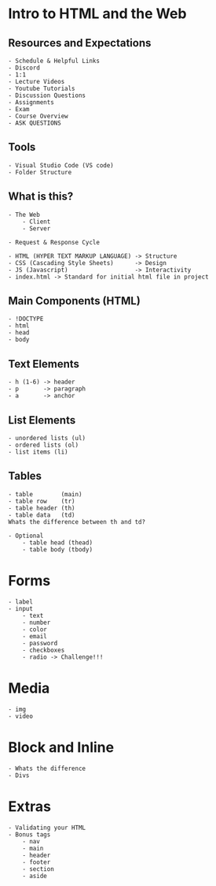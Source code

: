 # Intro to HTML and the Web

## Resources and Expectations
    - Schedule & Helpful Links
    - Discord
    - 1:1
    - Lecture Videos
    - Youtube Tutorials
    - Discussion Questions
    - Assignments
    - Exam
    - Course Overview
    - ASK QUESTIONS

## Tools
    - Visual Studio Code (VS code)
    - Folder Structure


## What is this?
    - The Web
        - Client
        - Server

    - Request & Response Cycle

    - HTML (HYPER TEXT MARKUP LANGUAGE) -> Structure
    - CSS (Cascading Style Sheets)      -> Design
    - JS (Javascript)                   -> Interactivity
    - index.html -> Standard for initial html file in project

## Main Components (HTML)
    - !DOCTYPE
    - html
    - head
    - body

## Text Elements
    - h (1-6) -> header
    - p       -> paragraph
    - a       -> anchor

## List Elements
    - unordered lists (ul)
    - ordered lists (ol)
    - list items (li)

## Tables
    - table        (main)
    - table row    (tr)
    - table header (th) 
    - table data   (td)
    Whats the difference between th and td? 

    - Optional
        - table head (thead)
        - table body (tbody)

# Forms
    - label
    - input
        - text
        - number
        - color
        - email
        - password
        - checkboxes
        - radio -> Challenge!!!

# Media
    - img 
    - video

# Block and Inline
    - Whats the difference
    - Divs 

# Extras
    - Validating your HTML
    - Bonus tags
        - nav
        - main
        - header
        - footer
        - section
        - aside








